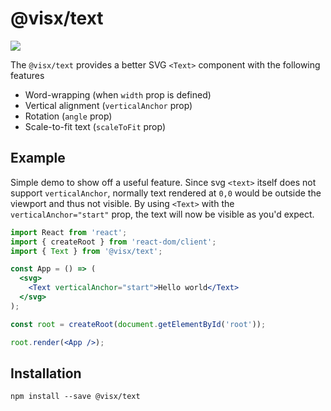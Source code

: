 # @visx/text

<a title="@visx/text npm downloads" href="https://www.npmjs.com/package/@visx/text">
  <img src="https://img.shields.io/npm/dm/@visx/text.svg?style=flat-square" />
</a>

The `@visx/text` provides a better SVG `<Text>` component with the following features

- Word-wrapping (when `width` prop is defined)
- Vertical alignment (`verticalAnchor` prop)
- Rotation (`angle` prop)
- Scale-to-fit text (`scaleToFit` prop)

## Example

Simple demo to show off a useful feature. Since svg `<text>` itself does not support
`verticalAnchor`, normally text rendered at `0,0` would be outside the viewport and thus not
visible. By using `<Text>` with the `verticalAnchor="start"` prop, the text will now be visible as
you'd expect.

```jsx
import React from 'react';
import { createRoot } from 'react-dom/client';
import { Text } from '@visx/text';

const App = () => (
  <svg>
    <Text verticalAnchor="start">Hello world</Text>
  </svg>
);

const root = createRoot(document.getElementById('root'));

root.render(<App />);
```

## Installation

```
npm install --save @visx/text
```
